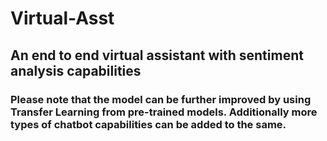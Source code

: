 # Virtual-Asst
## An end to end virtual assistant with sentiment analysis capabilities
### Please note that the model can be further improved by using Transfer Learning from pre-trained models. Additionally more types of chatbot capabilities can be added to the same. 
